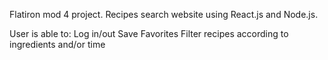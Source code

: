 Flatiron mod 4 project. Recipes search website using React.js and Node.js.

User is able to:
Log in/out
Save Favorites
Filter recipes according to ingredients and/or time
